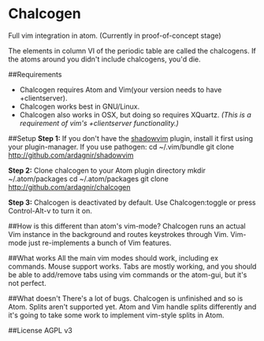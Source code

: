 Chalcogen
===========

Full vim integration in atom.
(Currently in proof-of-concept stage)

The elements in column VI of the periodic table are called the chalcogens. If the atoms around you didn't include chalcogens, you'd die.

##Requirements
- Chalcogen requires Atom and Vim(your version needs to have +clientserver).
- Chalcogen works best in GNU/Linux.
- Chalcogen also works in OSX, but doing so requires XQuartz. *(This is a requirement of vim's +clientserver functionality.)*

##Setup
**Step 1:** If you don't have the [shadowvim](https://github.com/ardagnir/shadowvim) plugin, install it first using your plugin-manager. If you use pathogen:
    cd ~/.vim/bundle
    git clone http://github.com/ardagnir/shadowvim

**Step 2:** Clone chalcogen to your Atom plugin directory
    mkdir ~/.atom/packages
    cd ~/.atom/packages
    git clone http://github.com/ardagnir/chalcogen

**Step 3:** Chalcogen is deactivated by default. Use Chalcogen:toggle or press Control-Alt-v to turn it on.

##How is this different than atom's vim-mode?
Chalcogen runs an actual Vim instance in the background and routes keystrokes through Vim. Vim-mode just re-implements a bunch of Vim features.

##What works
All the main vim modes should work, including ex commands.
Mouse support works.
Tabs are mostly working, and you should be able to add/remove tabs using vim commands or the atom-gui, but it's not perfect.

##What doesn't
There's a lot of bugs. Chalcogen is unfinished and so is Atom.
Splits aren't supported yet. Atom and Vim handle splits differently and it's going to take some work to implement vim-style splits in Atom.

##License
AGPL v3
